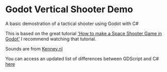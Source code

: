 # Godot Vertical Shooter Demo

A basic demostration of a tactical shooter using Godot with C#

This is based on the great
tutorial ['How to make a Space Shooter Game in Godot'](https://www.youtube.com/watch?v=QoNukqpolS8) I recommend watching
that tutorial.

Sounds are from [Kenney.nl](https://kenney.nl/assets/space-shooter-redux)

You can access an updated list of differences between GDScript and
C# [here](https://docs.godotengine.org/en/stable/getting_started/scripting/c_sharp/c_sharp_differences.html)